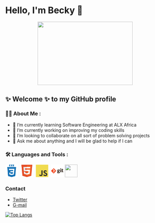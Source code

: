 # Hello, I'm Becky 👋

<div id="header" align="center">
  <img src="https://media.giphy.com/media/hqU2KkjW5bE2v2Z7Q2/giphy.gif" width="300" height="200"/>
</div>

## ✨ Welcome ✨ to my GitHub profile

### :woman_technologist: About Me :

- 🌱 I’m currently learning Software Engineering at ALX Africa
- 🌱 I’m currently working on improving my coding skills 
- 👯 I’m looking to collaborate on all sort of problem solving projects 
- 💬 Ask me about anything and I will be glad to help if I can


### :hammer_and_wrench: Languages and Tools :
<div>
  <img src="https://github.com/devicons/devicon/blob/master/icons/css3/css3-plain-wordmark.svg"  title="CSS3" alt="CSS" width="40" height="40"/>&nbsp;
  <img src="https://github.com/devicons/devicon/blob/master/icons/html5/html5-original.svg" title="HTML5" alt="HTML" width="40" height="40"/>&nbsp;
  <img src="https://github.com/devicons/devicon/blob/master/icons/javascript/javascript-original.svg" title="JavaScript" alt="JavaScript" width="40" height="40"/>&nbsp;
  <img src="https://github.com/devicons/devicon/blob/master/icons/git/git-original-wordmark.svg" title="Git" **alt="Git" width="40" height="40"/>
  <img src="https://cdn.jsdelivr.net/gh/devicons/devicon/icons/python/python-original.svg" width="40" height="40" />
</div>

### Contact 
- [Twitter](https://twitter.com/isijola_rebecca/)
- [G-mail](mailto:temmyisijola@gmail.com)

[![Top Langs](https://github-readme-stats.vercel.app/api/top-langs/?username=Becky04&layout=compact)](https://github.com/Becky04/github-readme-stats)

<!--

![Becky04's GitHub stats](https://github-readme-stats.vercel.app/api?username=Becky04&show_icons=true&theme=codeSTACKr)

<div id="header" align="center">
  <img src="https://media.giphy.com/media/hqU2KkjW5bE2v2Z7Q2/giphy.gif" width="100"/>
</div>
gh0RRgkTXedvF0pDc0/giphy
<div id="header" align="center">
  <img src="https://media.giphy.com/media/Q8xuJjjxQHHJdHn7gJ/giphy.gif" width="100"/>
</div>

**Becky04/Becky04** is a ✨ _special_ ✨ repository because its `README.md` (this file) appears on your GitHub profile.

Here are some ideas to get you started:

- 🔭 I’m currently working on ...
- 🌱 I’m currently learning ...
- 👯 I’m looking to collaborate on ...
- 🤔 I’m looking for help with ...
- 💬 Ask me about ...
- 📫 How to reach me: ...
- 😄 Pronouns: ...
- ⚡ Fun fact: ...
-->
